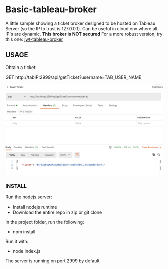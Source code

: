 
# Basic-tableau-broker

A little sample showing a ticket broker designed to be hosted on Tableau Server (so the IP to trust is 127.0.0.1).
Can be useful in cloud env where all IP's are dynamic.
**This broker is NOT secured**
For a more robust version, try this one: [jwt-tableau-broker](https://github.com/aalteirac/jwt-tableau-broker)

## USAGE

Obtain  a ticket:

GET http://tabIP:2999/api/getTicket?username=TAB_USER_NAME


![ScreenShot](https://raw.githubusercontent.com/aalteirac/basic-tableau-broker/master/two.png)

### INSTALL
Run the nodejs server:
- Install nodejs runtime
- Download the entire repo in zip or git clone

In the project folder, run the following:
- npm install

Run it with:
- node index.js

The server is running on port 2999 by default
